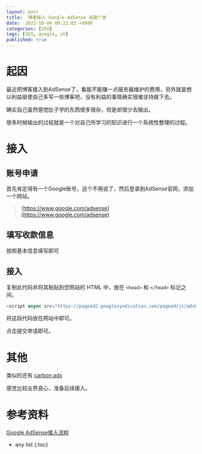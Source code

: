 ```yaml
---
layout: post
title:  博客接入 Google AdSense 谷歌广告
date:  2022-10-04 09:22:02 +0800
categories: [SEO]
tags: [SEO, google, sh]
published: true
---
```


# 起因

最近把博客接入到AdSense了，看能不能赚一点服务器维护的费用，另外就是想以利益驱使自己多写一些博客吧，没有利益的事情确实很难坚持做下去。

确实自己虽然感觉肚子学的东西很多很杂，但是却很少去输出。

很多时候输出的过程就是一个对自己所学习的知识进行一个系统性整理的过程。

# 接入

## 账号申请

首先肯定得有一个Google账号，这个不用说了，然后登录到AdSense官网，添加一个网站。

> [https://www.google.com/adsense](https://www.google.com/adsense)

## 填写收款信息

按照基本信息填写即可

## 接入

复制此代码并将其粘贴到您网站的 HTML 中，放在 `<head>` 和 `</head>` 标记之间。

```js
<script async src="https://pagead2.googlesyndication.com/pagead/js/adsbygoogle.js?client=ca-pub-9082537058031213" crossorigin="anonymous"></script>
```

将这段代码放在网站中即可。

点击提交申请即可。

# 其他

类似的还有 [carbon ads](https://www.carbonads.net/)

感觉比较业界良心，准备后续接入。

# 参考资料

[Google AdSense接入流程](https://blog.csdn.net/qq_23090053/article/details/125679327)

* any list
{:toc}